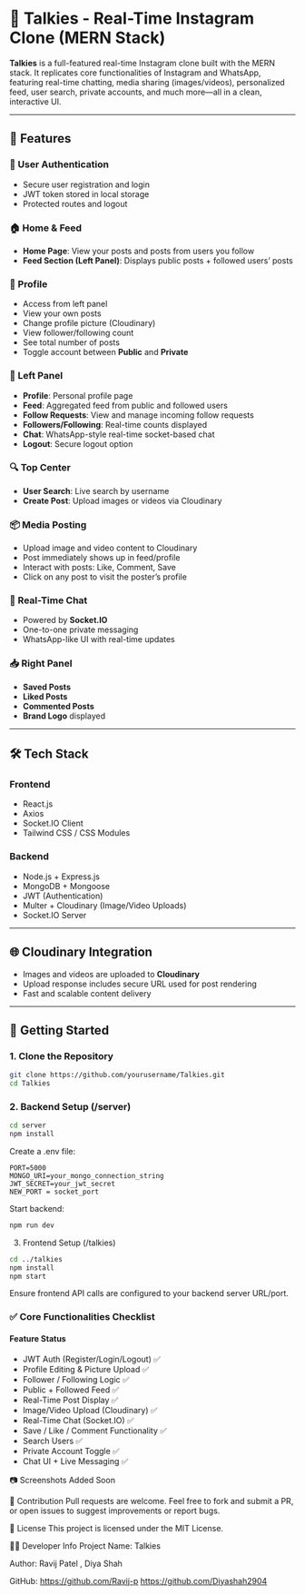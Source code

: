 # 📸 Talkies - Real-Time Instagram Clone (MERN Stack)

**Talkies** is a full-featured real-time Instagram clone built with the MERN stack. It replicates core functionalities of Instagram and WhatsApp, featuring real-time chatting, media sharing (images/videos), personalized feed, user search, private accounts, and much more—all in a clean, interactive UI.

---

## 🌟 Features

### 🔐 User Authentication
- Secure user registration and login
- JWT token stored in local storage
- Protected routes and logout

### 🏠 Home & Feed
- **Home Page**: View your posts and posts from users you follow
- **Feed Section (Left Panel)**: Displays public posts + followed users’ posts

### 👤 Profile
- Access from left panel
- View your own posts
- Change profile picture (Cloudinary)
- View follower/following count
- See total number of posts
- Toggle account between **Public** and **Private**

### 🧭 Left Panel
- **Profile**: Personal profile page
- **Feed**: Aggregated feed from public and followed users
- **Follow Requests**: View and manage incoming follow requests
- **Followers/Following**: Real-time counts displayed
- **Chat**: WhatsApp-style real-time socket-based chat
- **Logout**: Secure logout option

### 🔍 Top Center
- **User Search**: Live search by username
- **Create Post**: Upload images or videos via Cloudinary

### 📦 Media Posting
- Upload image and video content to Cloudinary
- Post immediately shows up in feed/profile
- Interact with posts: Like, Comment, Save
- Click on any post to visit the poster’s profile

### 💬 Real-Time Chat
- Powered by **Socket.IO**
- One-to-one private messaging
- WhatsApp-like UI with real-time updates

### 📥 Right Panel
- **Saved Posts**
- **Liked Posts**
- **Commented Posts**
- **Brand Logo** displayed

---

## 🛠 Tech Stack

### Frontend
- React.js
- Axios
- Socket.IO Client
- Tailwind CSS / CSS Modules

### Backend
- Node.js + Express.js
- MongoDB + Mongoose
- JWT (Authentication)
- Multer + Cloudinary (Image/Video Uploads)
- Socket.IO Server

---

## 🌐 Cloudinary Integration

- Images and videos are uploaded to **Cloudinary**
- Upload response includes secure URL used for post rendering
- Fast and scalable content delivery

---

## 🚀 Getting Started

### 1. Clone the Repository

```bash
git clone https://github.com/yourusername/Talkies.git
cd Talkies
```
### 2. Backend Setup (/server)
```bash
cd server
npm install
```
Create a .env file:

```env
PORT=5000
MONGO_URI=your_mongo_connection_string
JWT_SECRET=your_jwt_secret
NEW_PORT = socket_port
```
Start backend:

```bash
npm run dev
```
3. Frontend Setup (/talkies)
```bash
cd ../talkies
npm install
npm start
```
Ensure frontend API calls are configured to your backend server URL/port.

### ✅ Core Functionalities Checklist
#### Feature Status
- JWT Auth (Register/Login/Logout)	✅
- Profile Editing & Picture Upload	✅
- Follower / Following Logic	✅
- Public + Followed Feed	✅
- Real-Time Post Display	✅
- Image/Video Upload (Cloudinary)	✅
- Real-Time Chat (Socket.IO)	✅
- Save / Like / Comment Functionality	✅
- Search Users	✅
- Private Account Toggle	✅
- Chat UI + Live Messaging	✅

📷 Screenshots
Added Soon

🤝 Contribution
Pull requests are welcome. Feel free to fork and submit a PR, or open issues to suggest improvements or report bugs.

📄 License
This project is licensed under the MIT License.

👨‍💻 Developer Info
Project Name: Talkies

Author: Ravij Patel , Diya Shah

GitHub: https://github.com/Ravij-p
        https://github.com/Diyashah2904

